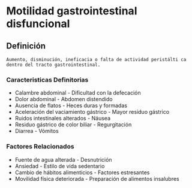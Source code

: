 # Motilidad gastrointestinal disfuncional
## Definición
	Aumento, disminución, ineficacia o falta de actividad peristálti ca dentro del tracto gastrointestinal.

### Caracteristicas Definitorias
- Calambre abdominal  - Dificultad con la 
defecación  
- Dolor abdominal  - Abdomen distendido  
- Ausencia de flatos  - Heces duras y 
formadas  
- Aceleración del vaciamiento 
gástrico  - Mayor residuo gástrico  
- Ruidos intestinales alterados  - Náusea  
- Residuo gástrico de color biliar  - Regurgitación  
- Diarrea  - Vómitos

### Factores Relacionados
- Fuente de agua alterada  - Desnutrición  
- Ansiedad  - Estilo de vida sedentario  
- Cambio de hábitos alimenticios  - Factores estresantes  
- Movilidad física deteriorada  - Preparación de alimentos 
insalubres

